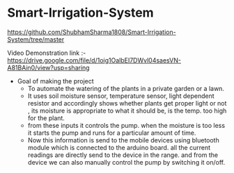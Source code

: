 # Smart-Irrigation-System
https://github.com/ShubhamSharma1808/Smart-Irrigation-System/tree/master

Video Demonstration link :- https://drive.google.com/file/d/1oig1OalbEI7DWvl04saesVN-A81BAin0/view?usp=sharing


- Goal of making the project
    - To automate the watering of the plants in a private garden or a lawn.
    - It uses soil moisture sensor, temperature sensor, light dependent resistor and accordingly shows whether plants get proper
      light or not , its moisture is appropriate to what it should be, is the temp. too high for the plant.
    - from these inputs it controls the pump. when the moisture is too less it starts the pump and runs for a particular amount of time.
    - Now this information is send to the mobile devices using bluetooth module which is connected to the arduino board. all the current readings 
      are directly send to the device in the range. and from the device we can also manually control the pump by switching it on/off.
